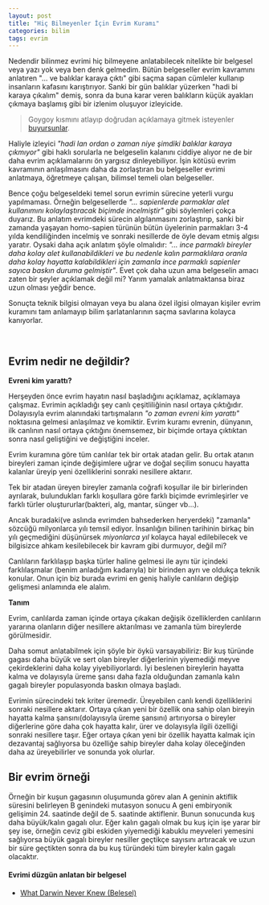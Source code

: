```yaml
---
layout: post
title: "Hiç Bilmeyenler İçin Evrim Kuramı"
categories: bilim
tags: evrim
---
```


Nedendir bilinmez evrimi hiç bilmeyene anlatabilecek nitelikte bir belgesel veya yazı yok veya ben denk gelmedim. Bütün belgeseller evrim kavramını anlatıren "... ve balıklar karaya çıktı" gibi saçma sapan cümleler kullanıp insanların kafasını karıştırıyor. Sanki bir gün balıklar yüzerken "hadi bi karaya çıkalım" demiş, sonra da buna karar veren balıkların küçük ayakları çıkmaya başlamış gibi bir izlenim oluşuyor izleyicide.

> Goygoy kısmını atlayıp doğrudan açıklamaya gitmek isteyenler [buyursunlar](#evrim-nedir).

Haliyle izleyici *"hadi lan ordan o zaman niye şimdiki balıklar karaya çıkmıyor"* gibi haklı sorularla ne belgeselin kalanını ciddiye alıyor ne de bir daha evrim açıklamalarını ön yargısız dinleyebiliyor. İşin kötüsü evrim kavramının anlaşılmasını daha da zorlaştıran bu belgeseller evrimi anlatmaya, öğretmeye çalışan, bilimsel temeli olan belgeseller.

Bence çoğu belgeseldeki temel sorun evrimin sürecine yeterli vurgu yapılmaması. Örneğin belgesellerde *"... sapienlerde parmaklar alet kullanımını kolaylaştıracak biçimde incelmiştir"* gibi söylemleri çokça duyarız. Bu anlatım evrimdeki sürecin algılanmasını zorlaştırıp, sanki bir zamanda yaşayan homo-sapien türünün bütün üyelerinin parmakları 3-4 yılda kendiliğinden incelmiş ve sonraki nesillerde de öyle devam etmiş algısı yaratır. Oysaki daha açık anlatım şöyle olmalıdır: *"... ince parmaklı bireyler daha kolay alet kullanabildikleri ve bu nedenle kalın parmaklılara oranla daha kolay hayatta kalabildikleri için zamanla ince parmaklı sapienler sayıca baskın duruma gelmiştir"*. Evet çok daha uzun ama belgeselin amacı zaten bir şeyler açıklamak değil mi? Yarım yamalak anlatmaktansa biraz uzun olması yeğdir bence.

Sonuçta teknik bilgisi olmayan veya bu alana özel ilgisi olmayan kişiler evrim kuramını tam anlamayıp bilim şarlatanlarının saçma savlarına kolayca kanıyorlar.

<a name="evrim-nedir">&nbsp;</a>

Evrim nedir ne değildir?
------------------------

**Evreni kim yarattı?**

Herşeyden önce evrim hayatın nasıl başladığını açıklamaz, açıklamaya çalışmaz. Evrimin açıkladığı şey canlı çeşitliliğinin nasıl ortaya çıktığıdır. Dolayısıyla evrim alanındaki tartışmaların *"o zaman evreni kim yarattı"* noktasına gelmesi anlaşılmaz ve komiktir. Evrim kuramı evrenin, dünyanın, ilk canlının nasıl ortaya çıktığını önemsemez, bir biçimde ortaya çıktıktan sonra nasıl geliştiğini ve değiştiğini inceler.

Evrim kuramına göre tüm canlılar tek bir ortak atadan gelir. Bu ortak atanın bireyleri zaman içinde değişimlere uğrar ve doğal seçilim sonucu hayatta kalanlar üreyip yeni özelliklerini sonraki nesillere aktarır.

Tek bir atadan üreyen bireyler zamanla coğrafi koşullar ile bir birlerinden ayrılarak, bulundukları farklı koşullara göre farklı biçimde evrimleşirler ve farklı türler oluştururlar(bakteri, alg, mantar, sünger vb...).

Ancak buradaki(ve aslında evrimden bahsederken heryerdeki) "zamanla" sözcüğü milyonlarca yılı temsil ediyor. İnsanlığın bilinen tarihinin birkaç bin yılı geçmediğini düşünürsek *miyonlarca yıl* kolayca hayal edilebilecek ve bilgisizce ahkam kesilebilecek bir kavram gibi durmuyor, değil mi?

Canlıların farklılaşıp başka türler haline gelmesi ile aynı tür içindeki farklılaşmalar (benim anladığım kadarıyla) bir birinden ayrı ve oldukça teknik konular. Onun için biz burada evrimi en geniş haliyle canlıların değişip gelişmesi anlamında ele alalım.

**Tanım**

Evrim, canlılarda zaman içinde ortaya çıkakan değişik özelliklerden canlıların yararına olanların diğer nesillere aktarılması ve zamanla tüm bireylerde görülmesidir.

Daha somut anlatabilmek için şöyle bir öykü varsayabiliriz: Bir kuş türünde gagası daha büyük ve sert olan bireyler diğerlerinin yiyemediği meyve çekirdeklerini daha kolay yiyebiliyorlardı. İyi beslenen bireylerin hayatta kalma ve dolayısyla üreme şansı daha fazla olduğundan zamanla kalın gagalı bireyler populasyonda baskın olmaya başladı.

Evrimin sürecindeki tek kriter üremedir. Üreyebilen canlı kendi özelliklerini sonraki nesillere aktarır. Ortaya çıkan yeni bir özellik ona sahip olan bireyin hayatta kalma şansını(dolayısıyla üreme şansını) artırıyorsa o bireyler diğerlerine göre daha çok hayatta kalır, ürer ve dolayısyla ilgili özelliği sonraki nesillere taşır. Eğer ortaya çıkan yeni bir özellik hayatta kalmak için dezavantaj sağlıyorsa bu özelliğe sahip bireyler daha kolay öleceğinden daha az üreyebilirler ve sonunda yok olurlar.

Bir evrim örneği
----------------

Örneğin bir kuşun gagasının oluşumunda görev alan A geninin aktiflik süresini belirleyen B genindeki mutasyon sonucu A geni embiryonik gelişimin 24. saatinde değil de 5. saatinde aktiflenir. Bunun sonucunda kuş daha büyük/kalın gagalı olur. Eğer kalın gagalı olmak bu kuş için işe yarar bir şey ise, örneğin ceviz gibi eskiden yiyemediği kabuklu meyveleri yemesini sağlıyorsa büyük gagalı bireyler nesiller geçtikçe sayısını artıracak ve uzun bir süre geçtikten sonra da bu kuş türündeki tüm bireyler kalın gagalı olacaktır.

#### Evrimi düzgün anlatan bir belgesel

* [What Darwin Never Knew (Belesel)](http://www.youtube.com/watch?v=AYBRbCLI4zU)
